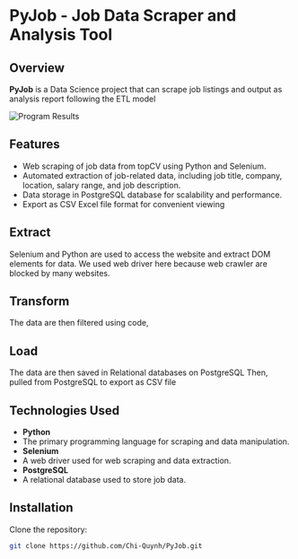 # PyJob - Job Data Scraper and Analysis Tool

## Overview

**PyJob** is a Data Science project that can scrape job listings and output as analysis report following the ETL model 

![Program Results](/docs/results.png)

## Features

- Web scraping of job data from topCV using Python and Selenium.
- Automated extraction of job-related data, including job title, company, location, salary range, and job description.
- Data storage in PostgreSQL database for scalability and performance.
- Export as CSV Excel file format for convenient viewing

## Extract
Selenium and Python are used to access the website and extract DOM elements for data. We used web driver here because web crawler are blocked by many websites.

## Transform
The data are then filtered using code, 

## Load
The data are then saved in Relational databases on PostgreSQL 
Then, pulled from PostgreSQL to export as CSV file

## Technologies Used

- **Python**
- The primary programming language for scraping and data manipulation.
- **Selenium**
- A web driver used for web scraping and data extraction.
- **PostgreSQL**
- A relational database used to store job data.

## Installation

Clone the repository:
   ```bash
   git clone https://github.com/Chi-Quynh/PyJob.git
